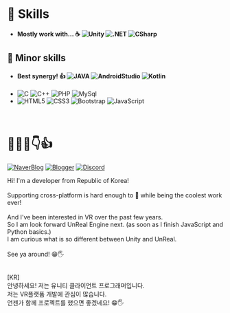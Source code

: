 # 💪 Skills 
- #### Mostly work with... ☕  ![Unity](https://img.shields.io/badge/Unity-000000?style=square&logo=Unity&logoColor=white)  ![.NET](https://img.shields.io/badge/.NET-512BD4?style=square&logo=.NET&logoColor=white)   ![CSharp](https://img.shields.io/badge/C%23-239120?style=square&logo=CSharp&logoColor=white) 

## 🐣 Minor skills
- #### Best synergy! 👍 ![JAVA](https://img.shields.io/badge/JAVA-007396?style=square&logo=JAVA&logoColor=white) ![AndroidStudio](https://img.shields.io/badge/AndroidStudio-3DDC84?style=square&logo=AndroidStudio&logoColor=white) ![Kotlin](https://img.shields.io/badge/Kotlin-7F52FF?style=square&logo=Kotlin&logoColor=white)
- ![C](https://img.shields.io/badge/C-A8B9CC?style=square&logo=C&logoColor=white)  ![C++](https://img.shields.io/badge/C%2B%2B-00599C?style=square&logo=Cplusplus&logoColor=white)  ![PHP](https://img.shields.io/badge/PHP-777BB4?style=square&logo=PHP&logoColor=white)  ![MySql](https://img.shields.io/badge/MySql-4479A1?style=square&logo=MySql&logoColor=white)
- ![HTML5](https://img.shields.io/badge/HTML5-E34F26?style=square&logo=HTML5&logoColor=white) ![CSS3](https://img.shields.io/badge/CSS3-1572B6?style=square&logo=CSS3&logoColor=white) ![Bootstrap](https://img.shields.io/badge/Bootstrap-7952B3?style=square&logo=Bootstrap&logoColor=white) ![JavaScript](https://img.shields.io/badge/JavaScript-F7DF1E?style=square&logo=JavaScript&logoColor=white) 

<p><br></p>

# 👋😀:smile::point_down::thumbsup:
[![NaverBlog](https://img.shields.io/badge/NaverBlog-03C75A?style=square&logo=Naver&logoColor=white)](https://blog.naver.com/dusdkel)  [![Blogger](https://img.shields.io/badge/Blogger-FF5722?style=square&logo=Blogger&logoColor=white)](https://trakant.blogspot.com/)  [![Discord](https://img.shields.io/badge/DiscordServer-5865F2?style=square&logo=Discord&logoColor=white)](https://discord.com/invite/gw6RBwPxdb)

<p>
Hi! I'm a developer from Republic of Korea!<br><br
The main skill is Unity Engine.<br>
Supporting cross-platform is hard enough to 👿 while being the coolest work ever! <br><br>
And I've been interested in VR over the past few years.<br>
So I am look forward UnReal Engine next. (as soon as I finish JavaScript and Python basics.)<br>
I am curious what is so different between Unity and UnReal.<br><br>
See ya around! 😁🖐️<br><br>
</p>

<p>
[KR]<br>
안녕하세요! 저는 유니티 클라이언트 프로그래머입니다.<br>
저는 VR플랫폼 개발에 관심이 많습니다.<br>
언젠가 함께 프로젝트를 했으면 좋겠네요! 😁🖐️<br><br>
</p>
